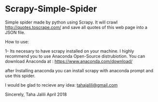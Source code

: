 # Scrapy-Simple-Spider
Simple spider made by python using Scrapy. It will crawl http://quotes.toscrape.com/ and save all quotes of this web page into a JSON file.


How to use:

1- Its necesary to have scrapy installed on your machine.
I highly recommend you to use Anaconda Open-Source distrubiotion.
You can download Anaconda at : https://www.anaconda.com/download/

after Installing anaconda you can install scrapy with anaconda prompt and use this spider.

I would be glad to recieve any idea: tahajalili@gmail.com

Sincerely, Taha Jalili
April 2018
